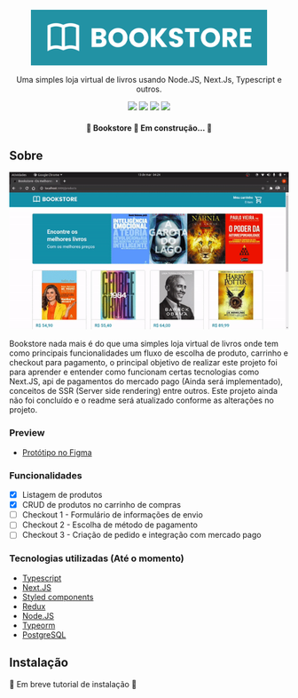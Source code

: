 <p align="center">
  <img src="./.github/logo.svg" height="100"/>
</p>

<p align="center">Uma simples loja virtual de livros usando Node.JS, Next.Js, Typescript e outros.</p>

<p align="center">
  <img src="https://img.shields.io/github/issues/wesleyoliveira820/bookstore" />
  <img src="https://img.shields.io/github/forks/wesleyoliveira820/bookstore" />
  <img src="https://img.shields.io/github/stars/wesleyoliveira820/bookstore" />
  <img src="https://img.shields.io/github/license/wesleyoliveira820/bookstore" />
</p>

<h4 align="center">
  🚧  Bookstore 🚀 Em construção...  🚧
</h4>

## Sobre

<p align="center">
  <img src="./.github/show.gif" />
</p>

Bookstore nada mais é do que uma simples loja virtual de livros onde tem como principais funcionalidades um fluxo de escolha de produto, carrinho e checkout para pagamento, o principal objetivo de realizar este projeto foi para aprender e entender como funcionam certas tecnologias como Next.JS, api de pagamentos do mercado pago (Ainda será implementado), conceitos de SSR (Server side rendering) entre outros. Este projeto ainda não foi concluído e o readme será atualizado conforme as alterações no projeto.

### Preview

* [Protótipo no Figma](https://www.figma.com/file/Tn4MBHcoqaa3ZNdtse6uCK/Ecommerce?node-id=106%3A291)

### Funcionalidades

- [x] Listagem de produtos
- [x] CRUD de produtos no carrinho de compras
- [ ] Checkout 1 - Formulário de informações de envio
- [ ] Checkout 2 - Escolha de método de pagamento
- [ ] Checkout 3 - Criação de pedido e integração com mercado pago

### Tecnologias utilizadas (Até o momento)

* [Typescript](https://www.typescriptlang.org/)
* [Next.JS](https://nextjs.org/)
* [Styled components](https://styled-components.com/)
* [Redux](https://redux.js.org/)
* [Node.JS](https://nodejs.org/en/)
* [Typeorm](https://typeorm.io/#/)
* [PostgreSQL](https://www.postgresql.org/)

## Instalação

  🚧  Em breve tutorial de instalação  🚧
